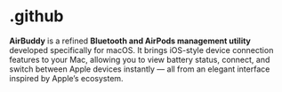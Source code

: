 # .github
**AirBuddy** is a refined **Bluetooth and AirPods management utility** developed specifically for macOS. It brings iOS-style device connection features to your Mac, allowing you to view battery status, connect, and switch between Apple devices instantly — all from an elegant interface inspired by Apple’s ecosystem.  
